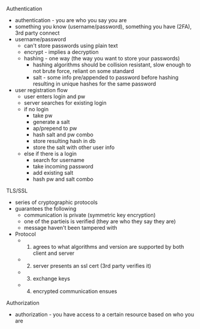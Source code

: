Authentication
- authentication - you are who you say you are
- something you know (username/password), something you have (2FA), 3rd party connect
- username/password
	- can't store passwords using plain text
	- encrypt - implies a decryption
	- hashing - one way (the way you want to store your passwords)
		- hashing algorithms should be collision resistant, slow enough to not brute force, reliant on some standard
		- salt - some info pre/appended to password before hashing resulting in unique hashes for the same password
- user registration flow
	- user enters login and pw
	- server searches for existing login
	- if no login
		- take pw
		- generate a salt
		- ap/prepend to pw
		- hash salt and pw combo
		- store resulting hash in db
		- store the salt with other user info
	- else if there is a login
		- search for username
		- take incoming password
		- add existing salt
		- hash pw and salt combo

TLS/SSL
- series of cryptographic protocols
- guarantees the following
	- communication is private (symmetric key encryption)
	- one of the partieis is verified (they are who they say they are)
	- message haven't been tampered with
- Protocol
	- 1. agrees to what algorithms and version are supported by both client and server
	- 2. server presents an ssl cert (3rd party verifies it)
	- 3. exchange keys
	- 4. encrypted communication ensues


Authorization
- authorization - you have access to a certain resource based on who you are
